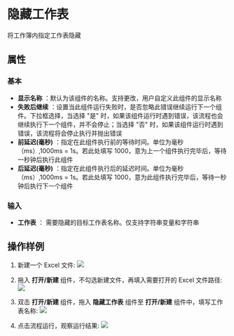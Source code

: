 # 隐藏工作表

将工作簿内指定工作表隐藏

## 属性

### 基本

- **显示名称** ：默认为该组件的名称。支持更改，用户自定义此组件的显示名称
- **失败后继续** ：设置当此组件运行失败时，是否忽略此错误继续运行下一个组件。下拉框选择，当选择 "是" 时，如果该组件运行时遇到错误，该流程也会继续执行下一个组件，并不会停止；当选择 "否" 时，如果该组件运行时遇到错误，该流程将会停止执行并抛出错误
- **前延迟(毫秒)** ：指定在此组件执行前的等待时间。单位为毫秒（ms）,1000ms = 1s。若此处填写 1000，意为上一个组件执行完毕后，等待一秒钟后执行此组件
- **后延迟(毫秒)** ：指定在此组件执行后的延迟时间。单位为毫秒（ms）,1000ms = 1s。若此处填写 1000，意为此组件执行完毕后，等待一秒钟后执行下一个组件

### 输入

- **工作表** ： 需要隐藏的目标工作表名称。仅支持字符串变量和字符串

## 操作样例

1. 新建一个 Excel 文件:
![](https://docimages.blob.core.chinacloudapi.cn/images/Activities/wps4.png)

2. 拖入 **打开/新建** 组件，不勾选新建文件，再填入需要打开的 Excel 文件路径:
![](https://docimages.blob.core.chinacloudapi.cn/images/Activities/wps5.png)

3. 双击 **打开/新建** 组件，拖入 **隐藏工作表** 组件至 **打开/新建** 组件中，填写工作表名称:
![](https://docimages.blob.core.chinacloudapi.cn/images/Activities/wps58.png)

4. 点击流程运行，观察运行结果:
![](https://docimages.blob.core.chinacloudapi.cn/images/Activities/wps59.png)
